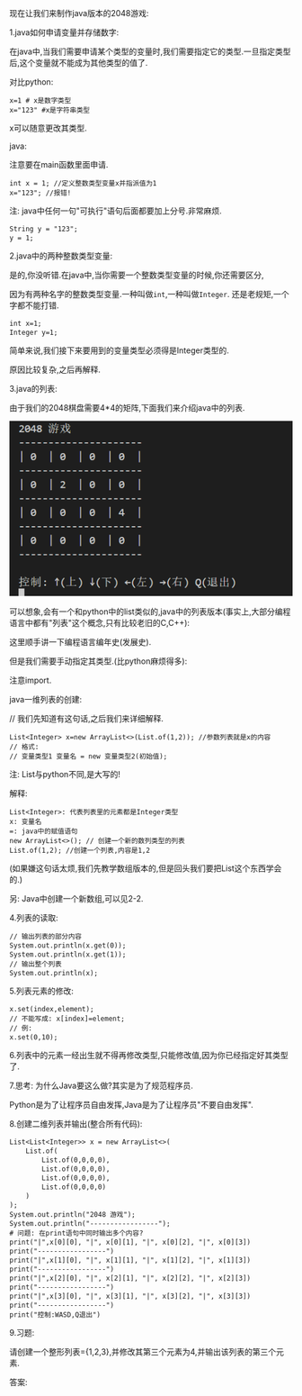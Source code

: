 现在让我们来制作java版本的2048游戏:

1.java如何申请变量并存储数字:

在java中,当我们需要申请某个类型的变量时,我们需要指定它的类型.一旦指定类型后,这个变量就不能成为其他类型的值了.

对比python:

```
x=1 # x是数字类型
x="123" #x是字符串类型
```

x可以随意更改其类型.



java:

注意要在main函数里面申请.

```
int x = 1; //定义整数类型变量x并指派值为1
x="123"; //报错!
```

注: java中任何一句"可执行"语句后面都要加上分号.非常麻烦.



```
String y = "123";
y = 1;

```





2.java中的两种整数类型变量:

是的,你没听错.在java中,当你需要一个整数类型变量的时候,你还需要区分,

因为有两种名字的整数类型变量.一种叫做`int`,一种叫做`Integer`. 还是老规矩,一个字都不能打错.

```
int x=1;
Integer y=1;
```

简单来说,我们接下来要用到的变量类型必须得是Integer类型的.

原因比较复杂,之后再解释.







3.java的列表:

由于我们的2048棋盘需要4*4的矩阵,下面我们来介绍java中的列表.

![image-20250717105023930](Pics/image-20250717105023930.png)





可以想象,会有一个和python中的list类似的,java中的列表版本(事实上,大部分编程语言中都有"列表"这个概念,只有比较老旧的C,C++):

这里顺手讲一下编程语言编年史(发展史).



但是我们需要手动指定其类型.(比python麻烦得多):

注意import.

java一维列表的创建:

// 我们先知道有这句话,之后我们来详细解释.

```
List<Integer> x=new ArrayList<>(List.of(1,2)); //参数列表就是x的内容
// 格式:
// 变量类型1 变量名 = new 变量类型2(初始值);
```

注: List与python不同,是大写的!



解释:

```
List<Integer>: 代表列表里的元素都是Integer类型
x: 变量名
=: java中的赋值语句
new ArrayList<>(); // 创建一个新的数列类型的列表
List.of(1,2); //创建一个列表,内容是1,2
```

(如果嫌这句话太烦,我们先教学数组版本的,但是回头我们要把List这个东西学会的.)



另: Java中创建一个新数组,可以见2-2.



4.列表的读取:

```
// 输出列表的部分内容
System.out.println(x.get(0));
System.out.println(x.get(1));
// 输出整个列表
System.out.println(x);
```



5.列表元素的修改:

```
x.set(index,element);
// 不能写成: x[index]=element;
// 例:
x.set(0,10);
```



6.列表中的元素一经出生就不得再修改类型,只能修改值,因为你已经指定好其类型了.



7.思考: 为什么Java要这么做?其实是为了规范程序员.

Python是为了让程序员自由发挥,Java是为了让程序员"不要自由发挥".



8.创建二维列表并输出(整合所有代码):

```
List<List<Integer>> x = new ArrayList<>(
	List.of(
		List.of(0,0,0,0),
		List.of(0,0,0,0),
		List.of(0,0,0,0),
		List.of(0,0,0,0)
	)	
);
System.out.println("2048 游戏");
System.out.println("-----------------");
# 问题: 在print语句中同时输出多个内容?
print("|",x[0][0], "|", x[0][1], "|", x[0][2], "|", x[0][3])
print("-----------------")
print("|",x[1][0], "|", x[1][1], "|", x[1][2], "|", x[1][3])
print("-----------------")
print("|",x[2][0], "|", x[2][1], "|", x[2][2], "|", x[2][3])
print("-----------------")
print("|",x[3][0], "|", x[3][1], "|", x[3][2], "|", x[3][3])
print("-----------------")
print("控制:WASD,Q退出")
```



9.习题:

请创建一个整形列表={1,2,3},并修改其第三个元素为4,并输出该列表的第三个元素.

答案:

```
```

